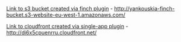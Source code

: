 [Link to s3 bucket created via finch plugin](http://yankouskia-finch-bucket.s3-website-eu-west-1.amazonaws.com/) - http://yankouskia-finch-bucket.s3-website-eu-west-1.amazonaws.com/


[Link to cloudfront created via single-app plugin](http://yankouskia-finch-bucket.s3-website-eu-west-1.amazonaws.com/) - http://di6x5cpuenrru.cloudfront.net/